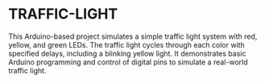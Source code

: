 # TRAFFIC-LIGHT
 This Arduino-based project simulates a simple traffic light system with red, yellow, and green LEDs. The traffic light cycles through each color with specified delays, including a blinking yellow light. It demonstrates basic Arduino programming and control of digital pins to simulate a real-world traffic light.
